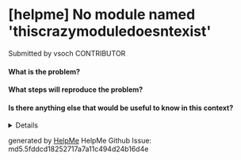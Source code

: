 # [helpme] No module named 'thiscrazymoduledoesntexist'
Submitted by vsoch CONTRIBUTOR
#### What is the problem?
<!-- Please write a few sentences about the issue-->
#### What steps will reproduce the problem?
<!-- What triggered this error? -->
#### Is there anything else that would be useful to know in this context?

<details>


## Environment
 - **LD_LIBRARY_PATH**: :/usr/local/pulse
 - **LANG**: en_US.UTF-8
 - **DISPLAY**: :0
 - **JAVA_HOME**: /usr/lib/jvm/java-8-oracle
 - **USER**: vanessa
 - **PWD**: /home/vanessa/Documents/Dropbox/Code/rseng/github-support
 - **HOME**: /home/vanessa
 - **TERM**: xterm-256color
 - **SHELL**: /bin/bash
 - **PATH**: /home/vanessa/anaconda3/bin:/home/vanessa/anaconda3/condabin:/home/vanessa/google-cloud-sdk/bin:/home/vanessa/.rbenv/plugins/ruby-build/bin:/home/vanessa/.rbenv/shims:/home/vanessa/.rbenv/bin:/home/vanessa/.linuxbrew/bin:/home/vanessa/.linuxbrew/sbin:/opt/emsdk:/opt/emsdk/fastcomp/emscripten:/opt/emsdk/node/12.9.1_64bit/bin:/home/vanessa/.cargo/bin:/home/vanessa/anaconda3/bin:/usr/local/sbin:/usr/local/bin:/usr/sbin:/usr/bin:/sbin:/bin:/usr/games:/usr/local/games:/snap/bin:/usr/lib/jvm/java-8-oracle/bin:/usr/lib/jvm/java-8-oracle/db/bin:/usr/lib/jvm/java-8-oracle/jre/bin:/home/vanessa/Documents/globusconnectpersonal-2.3.3:/usr/local/go/bin:/home/vanessa/Documents/Dropbox/Code/Google/go/bin

## System
 ```python
{'python': {'version': '3.7.3', 'implementation': 'CPython'}, 'system': {'type': 'posix', 'name': 'Linux', 'release': '4.15.0-70-generic', 'version': '#79-Ubuntu SMP Tue Nov 12 10:36:11 UTC 2019', 'distribution': 'debian/buster/sid', 'encoding': OrderedDict([('default', 'utf-8'), ('filesystem', 'utf-8'), ('locale.prefered', 'UTF-8')])}}
```
</details>

generated by [HelpMe](https://vsoch.github.io/helpme/)
HelpMe Github Issue: md5.5fddcd18252717a7a11c494d24b16d4e